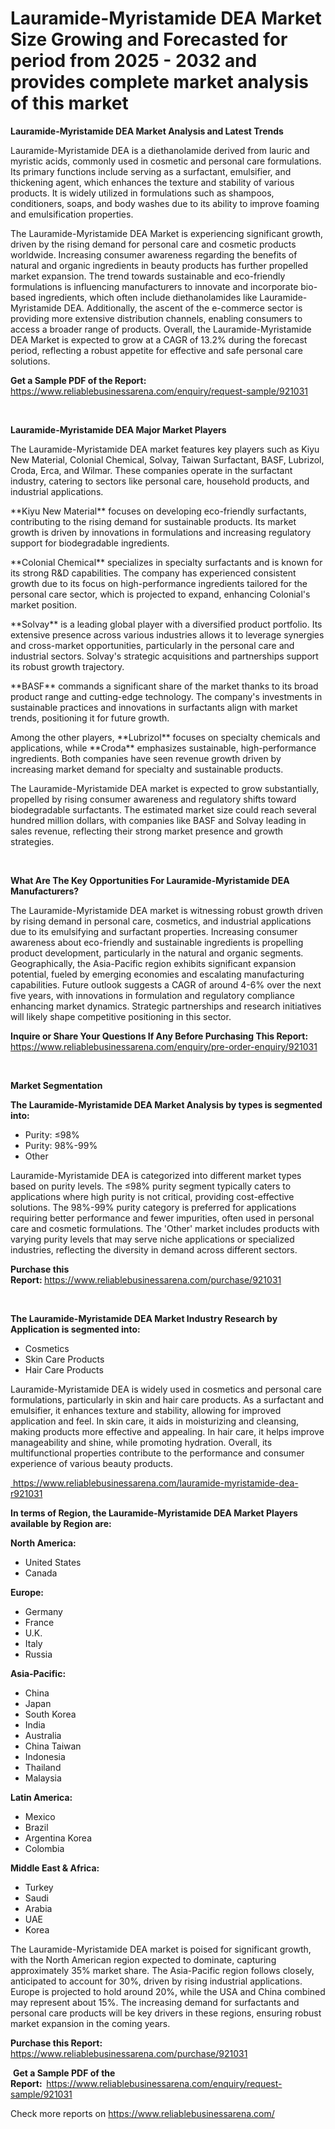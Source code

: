 <p><h1>Lauramide-Myristamide DEA Market Size Growing and Forecasted for period from 2025 - 2032 and provides complete market analysis of this market</h1></p><p><strong>Lauramide-Myristamide DEA Market Analysis and Latest Trends</strong></p>
<p><p>Lauramide-Myristamide DEA is a diethanolamide derived from lauric and myristic acids, commonly used in cosmetic and personal care formulations. Its primary functions include serving as a surfactant, emulsifier, and thickening agent, which enhances the texture and stability of various products. It is widely utilized in formulations such as shampoos, conditioners, soaps, and body washes due to its ability to improve foaming and emulsification properties.</p><p>The Lauramide-Myristamide DEA Market is experiencing significant growth, driven by the rising demand for personal care and cosmetic products worldwide. Increasing consumer awareness regarding the benefits of natural and organic ingredients in beauty products has further propelled market expansion. The trend towards sustainable and eco-friendly formulations is influencing manufacturers to innovate and incorporate bio-based ingredients, which often include diethanolamides like Lauramide-Myristamide DEA. Additionally, the ascent of the e-commerce sector is providing more extensive distribution channels, enabling consumers to access a broader range of products. Overall, the Lauramide-Myristamide DEA Market is expected to grow at a CAGR of 13.2% during the forecast period, reflecting a robust appetite for effective and safe personal care solutions.</p></p>
<p><strong>Get a Sample PDF of the Report:&nbsp;</strong> <a href="https://www.reliablebusinessarena.com/enquiry/request-sample/921031?utm_campaign=1841&utm_medium=2&utm_source=Github&utm_content=ia&utm_term=01022025&utm_id=lauramide-myristamide-dea">https://www.reliablebusinessarena.com/enquiry/request-sample/921031</a></p>
<p>&nbsp;</p>
<p><strong>Lauramide-Myristamide DEA Major Market Players</strong></p>
<p><p>The Lauramide-Myristamide DEA market features key players such as Kiyu New Material, Colonial Chemical, Solvay, Taiwan Surfactant, BASF, Lubrizol, Croda, Erca, and Wilmar. These companies operate in the surfactant industry, catering to sectors like personal care, household products, and industrial applications.</p><p>**Kiyu New Material** focuses on developing eco-friendly surfactants, contributing to the rising demand for sustainable products. Its market growth is driven by innovations in formulations and increasing regulatory support for biodegradable ingredients.</p><p>**Colonial Chemical** specializes in specialty surfactants and is known for its strong R&D capabilities. The company has experienced consistent growth due to its focus on high-performance ingredients tailored for the personal care sector, which is projected to expand, enhancing Colonial's market position.</p><p>**Solvay** is a leading global player with a diversified product portfolio. Its extensive presence across various industries allows it to leverage synergies and cross-market opportunities, particularly in the personal care and industrial sectors. Solvay's strategic acquisitions and partnerships support its robust growth trajectory.</p><p>**BASF** commands a significant share of the market thanks to its broad product range and cutting-edge technology. The company's investments in sustainable practices and innovations in surfactants align with market trends, positioning it for future growth. </p><p>Among the other players, **Lubrizol** focuses on specialty chemicals and applications, while **Croda** emphasizes sustainable, high-performance ingredients. Both companies have seen revenue growth driven by increasing market demand for specialty and sustainable products.</p><p>The Lauramide-Myristamide DEA market is expected to grow substantially, propelled by rising consumer awareness and regulatory shifts toward biodegradable surfactants. The estimated market size could reach several hundred million dollars, with companies like BASF and Solvay leading in sales revenue, reflecting their strong market presence and growth strategies.</p></p>
<p>&nbsp;</p>
<p><strong>What Are The Key Opportunities For Lauramide-Myristamide DEA Manufacturers?</strong></p>
<p><p>The Lauramide-Myristamide DEA market is witnessing robust growth driven by rising demand in personal care, cosmetics, and industrial applications due to its emulsifying and surfactant properties. Increasing consumer awareness about eco-friendly and sustainable ingredients is propelling product development, particularly in the natural and organic segments. Geographically, the Asia-Pacific region exhibits significant expansion potential, fueled by emerging economies and escalating manufacturing capabilities. Future outlook suggests a CAGR of around 4-6% over the next five years, with innovations in formulation and regulatory compliance enhancing market dynamics. Strategic partnerships and research initiatives will likely shape competitive positioning in this sector.</p></p>
<p><strong>Inquire or Share Your Questions If Any Before Purchasing This Report:</strong> <a href="https://www.reliablebusinessarena.com/enquiry/pre-order-enquiry/921031?utm_campaign=1841&utm_medium=2&utm_source=Github&utm_content=ia&utm_term=01022025&utm_id=lauramide-myristamide-dea">https://www.reliablebusinessarena.com/enquiry/pre-order-enquiry/921031</a></p>
<p>&nbsp;</p>
<p><strong>Market Segmentation</strong></p>
<p><strong>The Lauramide-Myristamide DEA Market Analysis by types is segmented into:</strong></p>
<p><ul><li>Purity: ≤98%</li><li>Purity: 98%-99%</li><li>Other</li></ul></p>
<p><p>Lauramide-Myristamide DEA is categorized into different market types based on purity levels. The ≤98% purity segment typically caters to applications where high purity is not critical, providing cost-effective solutions. The 98%-99% purity category is preferred for applications requiring better performance and fewer impurities, often used in personal care and cosmetic formulations. The 'Other' market includes products with varying purity levels that may serve niche applications or specialized industries, reflecting the diversity in demand across different sectors.</p></p>
<p><strong>Purchase this Report:&nbsp;</strong><a href="https://www.reliablebusinessarena.com/purchase/921031?utm_campaign=1841&utm_medium=2&utm_source=Github&utm_content=ia&utm_term=01022025&utm_id=lauramide-myristamide-dea">https://www.reliablebusinessarena.com/purchase/921031</a></p>
<p>&nbsp;</p>
<p><strong>The Lauramide-Myristamide DEA Market Industry Research by Application is segmented into:</strong></p>
<p><ul><li>Cosmetics</li><li>Skin Care Products</li><li>Hair Care Products</li></ul></p>
<p><p>Lauramide-Myristamide DEA is widely used in cosmetics and personal care formulations, particularly in skin and hair care products. As a surfactant and emulsifier, it enhances texture and stability, allowing for improved application and feel. In skin care, it aids in moisturizing and cleansing, making products more effective and appealing. In hair care, it helps improve manageability and shine, while promoting hydration. Overall, its multifunctional properties contribute to the performance and consumer experience of various beauty products.</p></p>
<p><a href="https://www.reliablebusinessarena.com/lauramide-myristamide-dea-r921031?utm_campaign=1841&utm_medium=2&utm_source=Github&utm_content=ia&utm_term=01022025&utm_id=lauramide-myristamide-dea">&nbsp;https://www.reliablebusinessarena.com/lauramide-myristamide-dea-r921031</a></p>
<p><strong>In terms of Region, the Lauramide-Myristamide DEA Market Players available by Region are:</strong></p>
<p>
    <p> <strong> North America: </strong>
        <ul>
            <li>United States</li>
            <li>Canada</li>
        </ul>
        </p> 
    <p> <strong> Europe: </strong>
        <ul>
            <li>Germany</li>
            <li>France</li>
            <li>U.K.</li>
            <li>Italy</li>
            <li>Russia</li>
        </ul>
        </p> 
    <p> <strong> Asia-Pacific: </strong>
        <ul>
            <li>China</li>
            <li>Japan</li>
            <li>South Korea</li>
            <li>India</li>
            <li>Australia</li>
            <li>China Taiwan</li>
            <li>Indonesia</li>
            <li>Thailand</li>
            <li>Malaysia</li>
        </ul>
        </p> 
    <p> <strong> Latin America: </strong>
        <ul>
            <li>Mexico</li>
            <li>Brazil</li>
            <li>Argentina Korea</li>
            <li>Colombia</li>
        </ul>
        </p> 
    <p> <strong> Middle East & Africa: </strong>
        <ul>
            <li>Turkey</li>
            <li>Saudi</li>
            <li>Arabia</li>
            <li>UAE</li>
            <li>Korea</li>
        </ul>
    </p>
    </p>
<p><p>The Lauramide-Myristamide DEA market is poised for significant growth, with the North American region expected to dominate, capturing approximately 35% market share. The Asia-Pacific region follows closely, anticipated to account for 30%, driven by rising industrial applications. Europe is projected to hold around 20%, while the USA and China combined may represent about 15%. The increasing demand for surfactants and personal care products will be key drivers in these regions, ensuring robust market expansion in the coming years.</p></p>
<p><strong>Purchase this Report: </strong><a href="https://www.reliablebusinessarena.com/purchase/921031?utm_campaign=1841&utm_medium=2&utm_source=Github&utm_content=ia&utm_term=01022025&utm_id=lauramide-myristamide-dea">https://www.reliablebusinessarena.com/purchase/921031</a></p>
<p>&nbsp;<strong>Get a Sample PDF of the Report:&nbsp;&nbsp;</strong><a href="https://www.reliablebusinessarena.com/enquiry/request-sample/921031?utm_campaign=1841&utm_medium=2&utm_source=Github&utm_content=ia&utm_term=01022025&utm_id=lauramide-myristamide-dea">https://www.reliablebusinessarena.com/enquiry/request-sample/921031</a></p>
<p><strong></strong></p>
<p>Check more reports on <a href="https://www.reliablebusinessarena.com/?utm_campaign=1841&utm_medium=2&utm_source=Github&utm_content=ia&utm_term=01022025&utm_id=lauramide-myristamide-dea">https://www.reliablebusinessarena.com/</a></p>